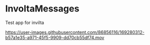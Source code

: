# InvoltaMessages
 Test app for invilta


https://user-images.githubusercontent.com/86856116/169280312-b57a1e35-a971-45f5-9909-dd70cb55df74.mov

